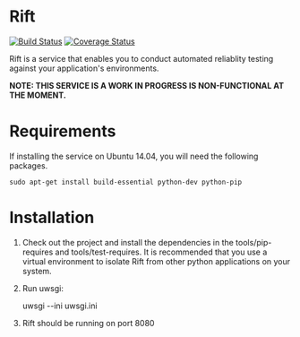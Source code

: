 Rift
====

[![Build Status](https://travis-ci.org/CloudRift/Rift.svg?branch=master)](https://travis-ci.org/CloudRift/Rift) [![Coverage Status](https://img.shields.io/coveralls/CloudRift/Rift.svg)](https://coveralls.io/r/CloudRift/Rift?branch=master)

Rift is a service that enables you to conduct automated reliablity testing against your application's environments.

**NOTE: THIS SERVICE IS A WORK IN PROGRESS IS NON-FUNCTIONAL AT THE MOMENT.**

Requirements
============

If installing the service on Ubuntu 14.04, you will need the following packages.

    sudo apt-get install build-essential python-dev python-pip


Installation
============

1. Check out the project and install the dependencies in the tools/pip-requires and tools/test-requires. It is
recommended that you use a virtual environment to isolate Rift from other python applications on your system.

2. Run uwsgi:

    uwsgi --ini uwsgi.ini

3. Rift should be running on port 8080
